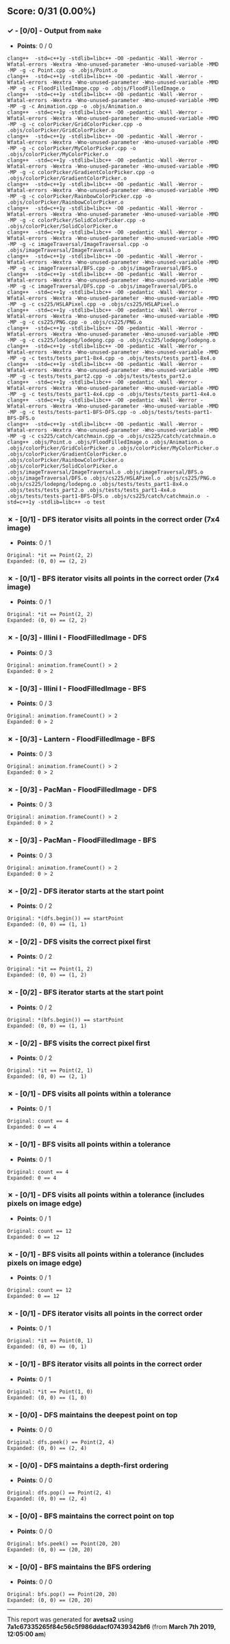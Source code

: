 


## Score: 0/31 (0.00%)


### ✓ - [0/0] - Output from `make`

- **Points**: 0 / 0


```
clang++  -std=c++1y -stdlib=libc++ -O0 -pedantic -Wall -Werror -Wfatal-errors -Wextra -Wno-unused-parameter -Wno-unused-variable -MMD -MP -g -c Point.cpp -o .objs/Point.o
clang++  -std=c++1y -stdlib=libc++ -O0 -pedantic -Wall -Werror -Wfatal-errors -Wextra -Wno-unused-parameter -Wno-unused-variable -MMD -MP -g -c FloodFilledImage.cpp -o .objs/FloodFilledImage.o
clang++  -std=c++1y -stdlib=libc++ -O0 -pedantic -Wall -Werror -Wfatal-errors -Wextra -Wno-unused-parameter -Wno-unused-variable -MMD -MP -g -c Animation.cpp -o .objs/Animation.o
clang++  -std=c++1y -stdlib=libc++ -O0 -pedantic -Wall -Werror -Wfatal-errors -Wextra -Wno-unused-parameter -Wno-unused-variable -MMD -MP -g -c colorPicker/GridColorPicker.cpp -o .objs/colorPicker/GridColorPicker.o
clang++  -std=c++1y -stdlib=libc++ -O0 -pedantic -Wall -Werror -Wfatal-errors -Wextra -Wno-unused-parameter -Wno-unused-variable -MMD -MP -g -c colorPicker/MyColorPicker.cpp -o .objs/colorPicker/MyColorPicker.o
clang++  -std=c++1y -stdlib=libc++ -O0 -pedantic -Wall -Werror -Wfatal-errors -Wextra -Wno-unused-parameter -Wno-unused-variable -MMD -MP -g -c colorPicker/GradientColorPicker.cpp -o .objs/colorPicker/GradientColorPicker.o
clang++  -std=c++1y -stdlib=libc++ -O0 -pedantic -Wall -Werror -Wfatal-errors -Wextra -Wno-unused-parameter -Wno-unused-variable -MMD -MP -g -c colorPicker/RainbowColorPicker.cpp -o .objs/colorPicker/RainbowColorPicker.o
clang++  -std=c++1y -stdlib=libc++ -O0 -pedantic -Wall -Werror -Wfatal-errors -Wextra -Wno-unused-parameter -Wno-unused-variable -MMD -MP -g -c colorPicker/SolidColorPicker.cpp -o .objs/colorPicker/SolidColorPicker.o
clang++  -std=c++1y -stdlib=libc++ -O0 -pedantic -Wall -Werror -Wfatal-errors -Wextra -Wno-unused-parameter -Wno-unused-variable -MMD -MP -g -c imageTraversal/ImageTraversal.cpp -o .objs/imageTraversal/ImageTraversal.o
clang++  -std=c++1y -stdlib=libc++ -O0 -pedantic -Wall -Werror -Wfatal-errors -Wextra -Wno-unused-parameter -Wno-unused-variable -MMD -MP -g -c imageTraversal/BFS.cpp -o .objs/imageTraversal/BFS.o
clang++  -std=c++1y -stdlib=libc++ -O0 -pedantic -Wall -Werror -Wfatal-errors -Wextra -Wno-unused-parameter -Wno-unused-variable -MMD -MP -g -c imageTraversal/DFS.cpp -o .objs/imageTraversal/DFS.o
clang++  -std=c++1y -stdlib=libc++ -O0 -pedantic -Wall -Werror -Wfatal-errors -Wextra -Wno-unused-parameter -Wno-unused-variable -MMD -MP -g -c cs225/HSLAPixel.cpp -o .objs/cs225/HSLAPixel.o
clang++  -std=c++1y -stdlib=libc++ -O0 -pedantic -Wall -Werror -Wfatal-errors -Wextra -Wno-unused-parameter -Wno-unused-variable -MMD -MP -g -c cs225/PNG.cpp -o .objs/cs225/PNG.o
clang++  -std=c++1y -stdlib=libc++ -O0 -pedantic -Wall -Werror -Wfatal-errors -Wextra -Wno-unused-parameter -Wno-unused-variable -MMD -MP -g -c cs225/lodepng/lodepng.cpp -o .objs/cs225/lodepng/lodepng.o
clang++  -std=c++1y -stdlib=libc++ -O0 -pedantic -Wall -Werror -Wfatal-errors -Wextra -Wno-unused-parameter -Wno-unused-variable -MMD -MP -g -c tests/tests_part1-8x4.cpp -o .objs/tests/tests_part1-8x4.o
clang++  -std=c++1y -stdlib=libc++ -O0 -pedantic -Wall -Werror -Wfatal-errors -Wextra -Wno-unused-parameter -Wno-unused-variable -MMD -MP -g -c tests/tests_part2.cpp -o .objs/tests/tests_part2.o
clang++  -std=c++1y -stdlib=libc++ -O0 -pedantic -Wall -Werror -Wfatal-errors -Wextra -Wno-unused-parameter -Wno-unused-variable -MMD -MP -g -c tests/tests_part1-4x4.cpp -o .objs/tests/tests_part1-4x4.o
clang++  -std=c++1y -stdlib=libc++ -O0 -pedantic -Wall -Werror -Wfatal-errors -Wextra -Wno-unused-parameter -Wno-unused-variable -MMD -MP -g -c tests/tests-part1-BFS-DFS.cpp -o .objs/tests/tests-part1-BFS-DFS.o
clang++  -std=c++1y -stdlib=libc++ -O0 -pedantic -Wall -Werror -Wfatal-errors -Wextra -Wno-unused-parameter -Wno-unused-variable -MMD -MP -g -c cs225/catch/catchmain.cpp -o .objs/cs225/catch/catchmain.o
clang++ .objs/Point.o .objs/FloodFilledImage.o .objs/Animation.o .objs/colorPicker/GridColorPicker.o .objs/colorPicker/MyColorPicker.o .objs/colorPicker/GradientColorPicker.o .objs/colorPicker/RainbowColorPicker.o .objs/colorPicker/SolidColorPicker.o .objs/imageTraversal/ImageTraversal.o .objs/imageTraversal/BFS.o .objs/imageTraversal/DFS.o .objs/cs225/HSLAPixel.o .objs/cs225/PNG.o .objs/cs225/lodepng/lodepng.o .objs/tests/tests_part1-8x4.o .objs/tests/tests_part2.o .objs/tests/tests_part1-4x4.o .objs/tests/tests-part1-BFS-DFS.o .objs/cs225/catch/catchmain.o  -std=c++1y -stdlib=libc++ -o test

```


### ✗ - [0/1] - DFS iterator visits all points in the correct order (7x4 image)

- **Points**: 0 / 1


```
Original: *it == Point(2, 2)
Expanded: (0, 0) == (2, 2)
```


### ✗ - [0/1] - BFS iterator visits all points in the correct order (7x4 image)

- **Points**: 0 / 1


```
Original: *it == Point(2, 2)
Expanded: (0, 0) == (2, 2)
```


### ✗ - [0/3] - Illini I - FloodFilledImage - DFS

- **Points**: 0 / 3


```
Original: animation.frameCount() > 2
Expanded: 0 > 2
```


### ✗ - [0/3] - Illini I - FloodFilledImage - BFS

- **Points**: 0 / 3


```
Original: animation.frameCount() > 2
Expanded: 0 > 2
```


### ✗ - [0/3] - Lantern - FloodFilledImage - BFS

- **Points**: 0 / 3


```
Original: animation.frameCount() > 2
Expanded: 0 > 2
```


### ✗ - [0/3] - PacMan - FloodFilledImage - DFS

- **Points**: 0 / 3


```
Original: animation.frameCount() > 2
Expanded: 0 > 2
```


### ✗ - [0/3] - PacMan - FloodFilledImage - BFS

- **Points**: 0 / 3


```
Original: animation.frameCount() > 2
Expanded: 0 > 2
```


### ✗ - [0/2] - DFS iterator starts at the start point

- **Points**: 0 / 2


```
Original: *(dfs.begin()) == startPoint
Expanded: (0, 0) == (1, 1)
```


### ✗ - [0/2] - DFS visits the correct pixel first

- **Points**: 0 / 2


```
Original: *it == Point(1, 2)
Expanded: (0, 0) == (1, 2)
```


### ✗ - [0/2] - BFS iterator starts at the start point

- **Points**: 0 / 2


```
Original: *(bfs.begin()) == startPoint
Expanded: (0, 0) == (1, 1)
```


### ✗ - [0/2] - BFS visits the correct pixel first

- **Points**: 0 / 2


```
Original: *it == Point(2, 1)
Expanded: (0, 0) == (2, 1)
```


### ✗ - [0/1] - DFS visits all points within a tolerance

- **Points**: 0 / 1


```
Original: count == 4
Expanded: 0 == 4
```


### ✗ - [0/1] - BFS visits all points within a tolerance

- **Points**: 0 / 1


```
Original: count == 4
Expanded: 0 == 4
```


### ✗ - [0/1] - DFS visits all points within a tolerance (includes pixels on image edge)

- **Points**: 0 / 1


```
Original: count == 12
Expanded: 0 == 12
```


### ✗ - [0/1] - BFS visits all points within a tolerance (includes pixels on image edge)

- **Points**: 0 / 1


```
Original: count == 12
Expanded: 0 == 12
```


### ✗ - [0/1] - DFS iterator visits all points in the correct order

- **Points**: 0 / 1


```
Original: *it == Point(0, 1)
Expanded: (0, 0) == (0, 1)
```


### ✗ - [0/1] - BFS iterator visits all points in the correct order

- **Points**: 0 / 1


```
Original: *it == Point(1, 0)
Expanded: (0, 0) == (1, 0)
```


### ✗ - [0/0] - DFS maintains the deepest point on top

- **Points**: 0 / 0


```
Original: dfs.peek() == Point(2, 4)
Expanded: (0, 0) == (2, 4)
```


### ✗ - [0/0] - DFS maintains a depth-first ordering

- **Points**: 0 / 0


```
Original: dfs.pop() == Point(2, 4)
Expanded: (0, 0) == (2, 4)
```


### ✗ - [0/0] - BFS maintains the correct point on top

- **Points**: 0 / 0


```
Original: bfs.peek() == Point(20, 20)
Expanded: (0, 0) == (20, 20)
```


### ✗ - [0/0] - BFS maintains the BFS ordering

- **Points**: 0 / 0


```
Original: bfs.pop() == Point(20, 20)
Expanded: (0, 0) == (20, 20)
```


---

This report was generated for **avetsa2** using **7a1c67335265f84c56c5f986ddacf07439342bf6** (from **March 7th 2019, 12:05:00 am**)
